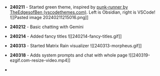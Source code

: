 - **240211** -  Started green theme, inspired by [punk-runner by TheEdgesofBen (vscodethemes.com)](https://vscodethemes.com/e/theedgesofben.punk-runner/punk-runner?language=javascript). Left is Obsidian, right is VSCode!
![[Pasted image 20240211215016.png]]

- **240212** - Basic chatting with Gemini
- **240214** - Added fancy titles
![[240214-fancy-titles.gif]]

- **240313** - Started Matrix Rain visualizer
![[240313-morpheus.gif]]

- **240318** - Adds system prompts and chat with whole page
![[240319-ezgif.com-resize-video.mp4]]

- 